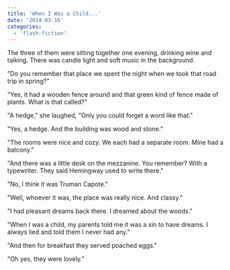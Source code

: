 ```yaml
---
title: 'When I Was a Child...'
date: '2014-03-16'
categories:
  - 'flash-fiction'
---
```


The three of them were sitting together one evening, drinking wine and talking.
There was candle light and soft music in the background.

"Do you remember that place we spent the night when we took that road trip in
spring?"

"Yes, it had a wooden fence around and that green kind of fence made of plants.
What is that called?"

"A hedge," she laughed, "Only you could forget a word like that."

"Yes, a hedge. And the building was wood and stone."

"The rooms were nice and cozy. We each had a separate room. Mine had a balcony."

"And there was a little desk on the mezzanine. You remember? With a typewriter.
They said Hemingway used to write there."

"No, I think it was Truman Capote."

"Well, whoever it was, the place was really nice. And classy."

"I had pleasant dreams back there. I dreamed about the woods."

"When I was a child, my parents told me it was a sin to have dreams. I always
lied and told them I never had any."

"And then for breakfast they served poached eggs."

"Oh yes, they were lovely."
